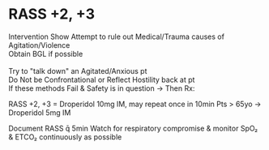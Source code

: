 # RASS +2, +3

<span class="toggle-info text-green-700 font-semibold" role="button" tabindex="0" aria-expanded="false">
  <span class="toggle-info-label">Intervention</span>
  <span class="toggle-info-indicator" aria-hidden="true">Show</span>
  <span class="info-text hidden text-green-700">
Attempt to rule out Medical/Trauma causes of Agitation/Violence<br />
Obtain BGL if possible<br />
<br />
Try to "talk down" an Agitated/Anxious pt<br />
Do Not be Confrontational or Reflect Hostility back at pt<br />
If these methods Fail & Safety is in question → Then Rx:
  </span>
</span>

RASS +2, +3 = Droperidol 10mg IM, may repeat once in 10min
Pts > 65yo → Droperidol 5mg IM

Document RASS q̄ 5min
Watch for respiratory compromise & monitor SpO₂ & ETCO₂ continuously as possible
